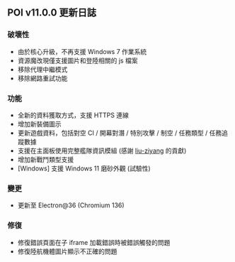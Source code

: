 ## POI v11.0.0 更新日誌

### 破壞性

- 由於核心升級，不再支援 Windows 7 作業系統
- 資源魔改現僅支援圖片和登陸相關的 js 檔案
- 移除代理中繼模式
- 移除網路重試功能

### 功能

- 全新的資料獲取方式，支援 HTTPS 連線
- 增加新裝備圖示
- 更新遊戲資料，包括對空 CI / 開幕對潛 / 特別攻擊 / 制空 / 任務類型 / 任務追蹤數據
- 支援在主面板使用完整艦隊資訊模組 (感謝 [liu-ziyang](https://github.com/liu-ziyang) 的貢獻)
- 增加新戰鬥類型支援
- [Windows] 支援 Windows 11 磨砂外觀 (試驗性)

### 變更

- 更新至 Electron@36 (Chromium 136)

### 修復

- 修復錯誤頁面在子 iframe 加載錯誤時被錯誤觸發的問題
- 修復陸航機體圖片顯示不正確的問題
